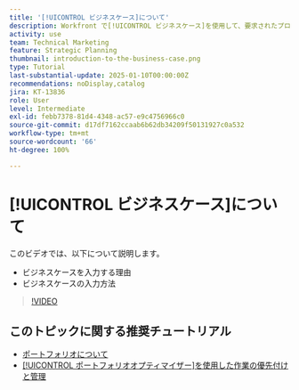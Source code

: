 ```yaml
---
title: '[!UICONTROL ビジネスケース]について'
description: Workfront で[!UICONTROL ビジネスケース]を使用して、要求されたプロジェクトを評価しポートフォリオ内の他のプロジェクトと比較する方法を説明します。
activity: use
team: Technical Marketing
feature: Strategic Planning
thumbnail: introduction-to-the-business-case.png
type: Tutorial
last-substantial-update: 2025-01-10T00:00:00Z
recommendations: noDisplay,catalog
jira: KT-13836
role: User
level: Intermediate
exl-id: febb7378-81d4-4348-ac57-e9c4756966c0
source-git-commit: d17df7162ccaab6b62db34209f50131927c0a532
workflow-type: tm+mt
source-wordcount: '66'
ht-degree: 100%

---
```


# [!UICONTROL ビジネスケース]について

このビデオでは、以下について説明します。

* ビジネスケースを入力する理由
* ビジネスケースの入力方法

>[!VIDEO](https://video.tv.adobe.com/v/3442843/?quality=12&learn=on&enablevpops)

## このトピックに関する推奨チュートリアル

* [ポートフォリオについて](/help/portfolios-and-programs/overview-of-adobe-workfront-portfolios.md)
* [[!UICONTROL ポートフォリオオプティマイザー]を使用した作業の優先付けと管理](/help/portfolios-and-programs/prioritize-and-manage-work-with-portfolios.md)
